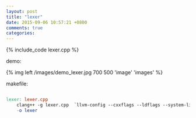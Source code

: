 ```yaml
---
layout: post
title: "lexer"
date: 2015-09-06 10:57:21 +0800
comments: true
categories: 
---
```


{% include_code lexer.cpp %}


demo:

{% img left /images/demo_lexer.jpg 700 500 'image' 'images' %}

makefile:
```makefile

lexer: lexer.cpp
	clang++ -g lexer.cpp  `llvm-config --cxxflags --ldflags --system-libs --libs core mcjit native` -O3 \
	-o lexer 
```
